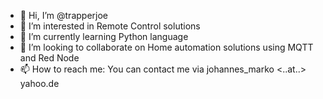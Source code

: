 - 👋 Hi, I’m @trapperjoe
- 👀 I’m interested in Remote Control solutions 
- 🌱 I’m currently learning Python language
- 💞️ I’m looking to collaborate on Home automation solutions using MQTT and Red Node
- 📫 How to reach me:  You can contact me via johannes_marko <..at..> yahoo.de

<!---
trapperjoe/trapperjoe is a ✨ special ✨ repository because its `README.md` (this file) appears on your GitHub profile.
You can click the Preview link to take a look at your changes.
--->

